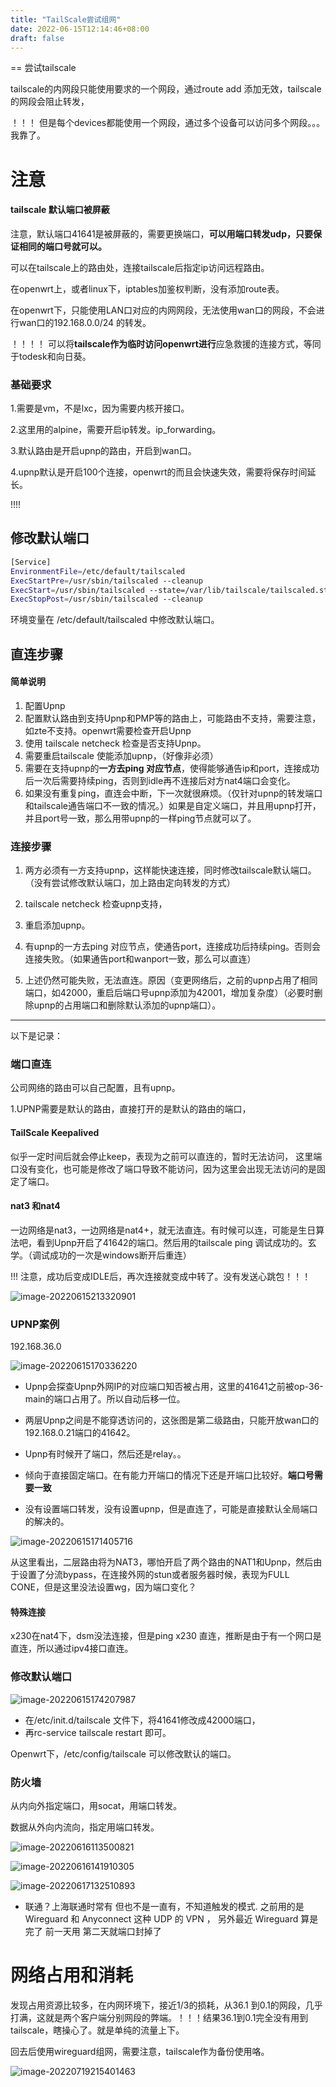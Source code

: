 ```yaml
---
title: "TailScale尝试组网"
date: 2022-06-15T12:14:46+08:00
draft: false
---
```


== 尝试tailscale

tailscale的内网段只能使用要求的一个网段，通过route add 添加无效，tailscale的网段会阻止转发，

！！！ 但是每个devices都能使用一个网段，通过多个设备可以访问多个网段。。。我靠了。

# 注意

#### tailscale 默认端口被屏蔽

注意，默认端口41641是被屏蔽的，需要更换端口，**可以用端口转发udp，只要保证相同的端口号就可以。**



可以在tailscale上的路由处，连接tailscale后指定ip访问远程路由。



在openwrt上，或者linux下，iptables加鉴权判断，没有添加route表。

在openwrt下，只能使用LAN口对应的内网网段，无法使用wan口的网段，不会进行wan口的192.168.0.0/24 的转发。

！！！！ 可以将**tailscale作为临时访问openwrt进行**应急救援的连接方式，等同于todesk和向日葵。

### 基础要求

1.需要是vm，不是lxc，因为需要内核开接口。

2.这里用的alpine，需要开启ip转发。ip_forwarding。

3.默认路由是开启upnp的路由，开启到wan口。

4.upnp默认是开启100个连接，openwrt的而且会快速失效，需要将保存时间延长。



!!!!

## 修改默认端口

```Bash
[Service]
EnvironmentFile=/etc/default/tailscaled
ExecStartPre=/usr/sbin/tailscaled --cleanup
ExecStart=/usr/sbin/tailscaled --state=/var/lib/tailscale/tailscaled.state --socket=/run/tailscale/tailscaled.sock --port $PORT $FLAGS
ExecStopPost=/usr/sbin/tailscaled --cleanup
```

环境变量在 /etc/default/tailscaled  中修改默认端口。



## 直连步骤

#### 简单说明

1. 配置Upnp
2. 配置默认路由到支持Upnp和PMP等的路由上，可能路由不支持，需要注意，如zte不支持。openwrt需要检查开启Upnp
3. 使用 tailscale netcheck 检查是否支持Upnp。
4. 需要重启tailscale 使能添加upnp，（好像非必须）
5. 需要在支持upnp的**一方去ping 对应节点**，使得能够通告ip和port，连接成功后一次后需要持续ping，否则到idle再不连接后对方nat4端口会变化。
6. 如果没有重复ping，直连会中断，下一次就很麻烦。（仅针对upnp的转发端口和tailscale通告端口不一致的情况。）如果是自定义端口，并且用upnp打开，并且port号一致，那么用带upnp的一样ping节点就可以了。

### 连接步骤

1. 两方必须有一方支持upnp，这样能快速连接，同时修改tailscale默认端口。（没有尝试修改默认端口，加上路由定向转发的方式）

2. tailscale netcheck 检查upnp支持，
3. 重启添加upnp。
4. 有upnp的一方去ping 对应节点，使通告port，连接成功后持续ping。否则会连接失败。（如果通告port和wanport一致，那么可以直连）
5. 上述仍然可能失败，无法直连。原因（变更网络后，之前的upnp占用了相同端口，如42000，重启后端口号upnp添加为42001，增加复杂度）（必要时删除upnp的占用端口和删除默认添加的upnp端口）。



------------------------------

以下是记录：



### 端口直连

公司网络的路由可以自己配置，且有upnp。

1.UPNP需要是默认的路由，直接打开的是默认的路由的端口，

#### TailScale Keepalived

似乎一定时间后就会停止keep，表现为之前可以直连的，暂时无法访问， 这里端口没有变化，也可能是修改了端口导致不能访问，因为这里会出现无法访问的是固定了端口。

#### nat3 和nat4

一边网络是nat3，一边网络是nat4+，就无法直连。有时候可以连，可能是生日算法吧，看到Upnp开启了41642的端口。然后用的tailscale ping 调试成功的。玄学。（调试成功的一次是windows断开后重连）

!!! 注意，成功后变成IDLE后，再次连接就变成中转了。没有发送心跳包！！！

![image-20220615213320901](https://res.cloudinary.com/dbzr1zvpf/image/upload/v1655300005/2022/06/339268a85e0ca2bdee93aad9eb5908d3.webp)

### UPNP案例

192.168.36.0

![image-20220615170336220](https://res.cloudinary.com/dbzr1zvpf/image/upload/v1655283818/2022/06/eceacaee865c4364b6fa81b5f12088d7.webp)

+ Upnp会探查Upnp外网IP的对应端口知否被占用，这里的41641之前被op-36-main的端口占用了。所以自动后移一位。

+ 两层Upnp之间是不能穿透访问的，这张图是第二级路由，只能开放wan口的192.168.0.21端口的41642。
+ Upnp有时候开了端口，然后还是relay。。
+ 倾向于直接固定端口。在有能力开端口的情况下还是开端口比较好。**端口号需要一致**
+ 没有设置端口转发，没有设置upnp，但是直连了，可能是直接默认全局端口的解决的。

![image-20220615171405716](https://res.cloudinary.com/dbzr1zvpf/image/upload/v1655284448/2022/06/06f831da422dcaf24357dd78c921a31b.webp)

从这里看出，二层路由将为NAT3，哪怕开启了两个路由的NAT1和Upnp，然后由于设置了分流bypass，在连接外网的stun或者服务器时候，表现为FULL CONE，但是这里没法设置wg，因为端口变化？

#### 特殊连接

x230在nat4下，dsm没法连接，但是ping x230 直连，推断是由于有一个网口是直连，所以通过ipv4接口直连。

### 修改默认端口

![image-20220615174207987](https://res.cloudinary.com/dbzr1zvpf/image/upload/v1655286131/2022/06/8cee3d2001926cfb42726791aa75d7df.webp)

+ 在/etc/init.d/tailscale 文件下，将41641修改成42000端口，
+ 再rc-service tailscale restart 即可。

Openwrt下，/etc/config/tailscale 可以修改默认的端口。



### 防火墙

从内向外指定端口，用socat，用端口转发。

数据从外向内流向，指定用端口转发。

![image-20220616113500821](https://res.cloudinary.com/dbzr1zvpf/image/upload/v1655350505/2022/06/f29aa6b731014b83ed61ca06374bbd90.webp)



![image-20220616141910305](https://res.cloudinary.com/dbzr1zvpf/image/upload/v1655360354/2022/06/5675578262bcb6931d71a77d312fd502.webp)

![image-20220617132510893](https://res.cloudinary.com/dbzr1zvpf/image/upload/v1655443514/2022/06/f4cce121bbd8abf30aa2300856698d5d.webp)

+ 联通？上海联通时常有 但也不是一直有，不知道触发的模式.
  之前用的是 Wireguard 和 Anyconnect 这种 UDP 的 VPN ，
  另外最近 Wireguard 算是完了 前一天用 第二天就端口封掉了

# 网络占用和消耗

发现占用资源比较多，在内网环境下，接近1/3的损耗，从36.1 到0.1的网段，几乎打满，这就是两个客户端分别网段的弊端。！！！结果36.1到0.1完全没有用到tailscale，瞎操心了。就是单纯的流量上下。

回去后使用wireguard组网，需要注意，tailscale作为备份使用咯。

![image-20220719215401463](https://res.cloudinary.com/dbzr1zvpf/image/upload/v1658238844/2022/07/13bf825717a90e1acc9f1c2e7ea6d274.webp)
